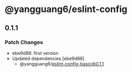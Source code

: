 # @yangguang6/eslint-config

## 0.1.1
### Patch Changes

- ebe9d88: first version
- Updated dependencies [ebe9d88]
  - @yangguang6/eslint-config-basic@0.1.1
